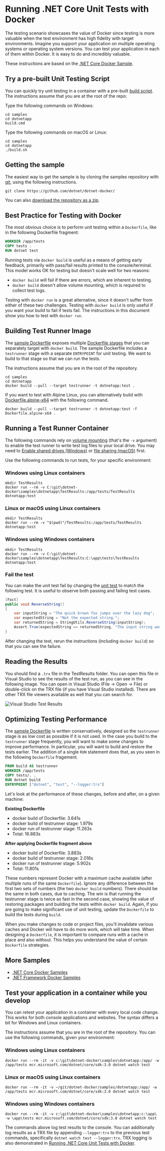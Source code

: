 # Running .NET Core Unit Tests with Docker

The testing scenario showcases the value of Docker since testing is more valuable when the test environment has high fidelity with target environments. Imagine you support your application on multiple operating systems or operating system versions. You can test your application in each of them within Docker. It is easy to do and incredibly valuable.

These instructions are based on the [.NET Core Docker Sample](README.md).

## Try a pre-built Unit Testing Script

You can quickly try unit testing in a container with a pre-built [build script](build.ps1). The instructions assume that you are at the root of the repo:

Type the following commands on Windows:

```console
cd samples
cd dotnetapp
build.cmd
```

Type the following commands on macOS or Linux:

```console
cd samples
cd dotnetapp
./build.sh
```

## Getting the sample

The easiest way to get the sample is by cloning the samples repository with [git](https://git-scm.com/downloads), using the following instructions.

```console
git clone https://github.com/dotnet/dotnet-docker/
```

You can also [download the repository as a zip](https://github.com/dotnet/dotnet-docker/archive/master.zip).

## Best Practice for Testing with Docker

The most obvious choice is to perform unit testing within a `Dockerfile`, like in the following Dockerfile fragment:

```Dockerfile
WORKDIR /app/tests
COPY tests .
RUN dotnet test
```

Running tests via `docker build` is useful as a means of getting early feedback, primarily with pass/fail results printed to the console/terminal. This model works OK for testing but doesn't scale well for two reasons:

* `docker build` will fail if there are errors, which are inherent to testing.
* `docker build` doesn't allow volume mounting, which is required to collect test logs.

Testing with `docker run` is a great alternative, since it doesn't suffer from either of these two challenges. Testing with `docker build` is only useful if you want your build to fail if tests fail. The instructions in this document show you how to test with `docker run`.

## Building Test Runner Image

The [sample Dockerfile](Dockerfile) exposes multiple [Dockerfile stages](https://docs.docker.com/engine/reference/commandline/build/#specifying-target-build-stage-target) that you can separately target with `docker build`. The sample Dockerfile includes a `testrunner` stage with a separate `ENTRYPOINT` for unit testing. We want to build to that stage so that we can run the tests.

The instructions assume that you are in the root of the repository.

```console
cd samples
cd dotnetapp
docker build --pull --target testrunner -t dotnetapp:test .
```

If you want to test with Alpine Linux, you can alternatively build with [Dockerfile.alpine-x64](Dockerfile.alpine-x64) with the following command.

```console
docker build --pull --target testrunner -t dotnetapp:test -f Dockerfile.alpine-x64 .
```

## Running a Test Runner Container

The following commands rely on [volume mounting](https://docs.docker.com/engine/admin/volumes/volumes/) (that's the `-v` argument) to enable the test runner to write test log files to your local drive. You may need to [Enable shared drives (Windows)](https://docs.docker.com/docker-for-windows/#shared-drives) or [file sharing (macOS)](https://docs.docker.com/docker-for-mac/#file-sharing) first.

Use the following commands to run tests, for your specific environment:

### Windows using Linux containers

```console
mkdir TestResults
docker run --rm -v C:\git\dotnet-docker\samples\dotnetapp\TestResults:/app/tests/TestResults dotnetapp:test
```

### Linux or macOS using Linux containers

```console
mkdir TestResults
docker run --rm -v "$(pwd)"/TestResults:/app/tests/TestResults dotnetapp:test
```

### Windows using Windows containers

```console
mkdir TestResults
docker run --rm -v C:\git\dotnet-docker\samples\dotnetapp\TestResults:C:\app\tests\TestResults dotnetapp:test
```

### Fail the test

You can make the unit test fail by changing the [unit test](tests/UnitTest1.cs) to match the following test. It is useful to observe both passing and failing test cases.

```csharp
[Fact]
public void ReverseString()
{
    var inputString = "The quick brown fox jumps over the lazy dog";
    var expectedString = "Not the expected string.";
    var returnedString = StringUtils.ReverseString(inputString);
    Assert.True(expectedString == returnedString, "The input string was not reversed correctly.");
}
```

After changing the test, rerun the instructions (including `docker build`) so that you can see the failure.

## Reading the Results

You should find a `.trx` file in the TestResults folder. You can open this file in Visual Studio to see the results of the test run, as you can see in the following image. You can open in Visual Studio (File -> Open -> File) or double-click on the TRX file (if you have Visual Studio installed). There are other TRX file viewers available as well that you can search for.

![Visual Studio Test Results](https://user-images.githubusercontent.com/2608468/35361940-2f5ab914-0118-11e8-9c40-4f252f4568f0.png)

## Optimizing Testing Performance

The [sample Dockerfile](Dockerfile) is written conservatively, designed so the `testrunner` stage is as low cost as possible if it is not used. In the case you build to the `testrunner` stage frequently, you will want to make some changes to improve performance. In particular, you will want to build and restore the tests earlier. The addition of a single `RUN` statement does that, as you seen in the following `Dockerfile` fragement.

```Dockerfile
FROM build AS testrunner
WORKDIR /app/tests
COPY tests/. .
RUN dotnet build
ENTRYPOINT ["dotnet", "test", "--logger:trx"]
```

Let's look at the performance of these changes, before and after, on a given machine:

**Existing Dockerfile**
* docker build of Dockerfile: 3.641s
* docker build of testrunner stage: 1.979s
* docker run of testrunner stage: 11.263s
* Total: 16.883s

**After applying Dockerfile fragment above**
* docker build of Dockerfile: 3.883s
* docker build of testrunner stage: 2.016s
* docker run of testrunner stage: 5.902s
* Total: 11.801s

These numbers represent Docker with a maximum cache available (after multiple runs of the same `Dockerfile`). Ignore any difference between the first two sets of numbers (the two `docker build` numbers). There should be the same in both cases, due to caching. The win is that running the testrunner stage is twice as fast in the second case, showing the value of restoring packages and building the tests within `docker build`. Again, if you are going to make significant use of unit testing, update the `Dockerfile` to build the tests during `build`. 

When you make changes to code or project files, you'll invalidate various caches and Docker will have to do more work, which will take time. When designing a `Dockerfile`, it is important to compare runs with a cache in place and also without. This helps you understand the value of certain `Dockerfile` strategies.

## More Samples

* [.NET Core Docker Samples](../README.md)
* [.NET Framework Docker Samples](https://github.com/microsoft/dotnet-framework-docker-samples/)


## Test your application in a container while you develop

You can retest your application in a container with every local code change. This works for both console applications and websites. The syntax differs a bit for Windows and Linux containers.

The instructions assume that you are in the root of the repository. You can use the following commands, given your environment:

### Windows using Linux containers

```console
docker run --rm -it -v c:\git\dotnet-docker\samples\dotnetapp:/app/ -w /app/tests mcr.microsoft.com/dotnet/core/sdk:3.0 dotnet watch test
```

### Linux or macOS using Linux containers

```console
docker run --rm -it -v ~/git/dotnet-docker/samples/dotnetapp:/app/ -w /app/tests mcr.microsoft.com/dotnet/core/sdk:3.0 dotnet watch test
```

### Windows using Windows containers

```console
docker run --rm -it -v c:\git\dotnet-docker\samples\dotnetapp:c:\app\ -w \app\tests mcr.microsoft.com/dotnet/core/sdk:3.0 dotnet watch test
```

The commands above log test results to the console. You can additionally log results as a TRX file by appending `--logger:trx` to the previous test commands, specifically `dotnet watch test --logger:trx`. TRX logging is also demonstrated in [Running .NET Core Unit Tests with Docker](dotnet-docker-unit-testing.md).